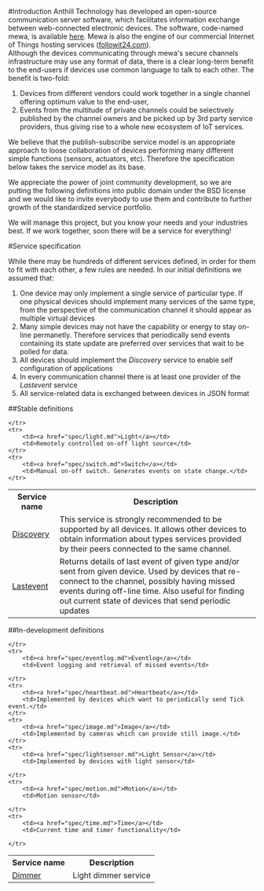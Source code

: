 #Introduction
Anthill Technology has developed an open-source communication server software, which facilitates information exchange between web-connected electronic devices. The software, code-named mewa, is available [here](https://github.com/AnthillTech/mewa). Mewa is also the engine of our commercial Internet of Things hosting services ([followit24.com](http://www.followit24.com)).  
Although the devices communicating through mewa's secure channels infrastructure may use any format of data, there is a clear long-term benefit to the end-users if devices use common language to talk to each other. The benefit is two-fold:  
1. Devices from different vendors could work together in a single channel offering optimum value to the end-user,  
2. Events from the multitude of private channels could be selectively published by the channel owners and be picked up by 3rd party service providers, thus giving rise to a whole new ecosystem of IoT services.  

We believe that the publish-subscribe service model is an appropriate approach to loose collaboration of devices performing many different simple functions (sensors, actuators, etc). Therefore the specification below takes the service model as its base.   

We appreciate the power of joint community development, so we are putting the following definitions into public domain under the BSD license and we would like to invite everybody to use them and contribute to further growth of the standardized service portfolio.  
  
We will manage this project, but you know your needs and your industries best. If we work together, soon there will be a service for everything!


#Service specification

While there may be hundreds of different services defined, in order for them to fit with each other, a few rules are needed. In our initial definitions we assumed that:   

1. One device may only implement a single service of particular type. If one physical devices should implement many services of the same type, from the perspective of the communication channel it should appear as multiple virtual devices  
2. Many simple devices may not have the capability or energy to stay on-line permanetly. Therefore services that periodically send events containing its state update are preferred over services that wait to be polled for data.  
3. All devices should implement the *Discovery* service to enable self configuration of applications  
4. In every communication channel there is at least one provider of the *Lastevent* service  
5. All service-related data is exchanged between devices in JSON format  

##Stable definitions

<table class="table table-bordered">
    <tr>
        <th>Service name</th>
        <th>Description</th>
    </tr>
    <tr>
        <td><a href="spec/discovery.md">Discovery</a></td>
        <td>This service is strongly recommended to be supported by all devices. It allows other devices to obtain information about types services provided by their peers connected to the same channel.</td>
    </tr>
    <tr>
        <td><a href="spec/lastevent.md">Lastevent</a></td>
        <td>Returns details of last event of given type and/or sent from given device. Used by devices that re-connect to the channel, possibly having missed events during off-line time. Also useful for finding out current state of devices that send periodic updates </td>
    
    </tr>
    <tr>
        <td><a href="spec/light.md">Light</a></td>
        <td>Remotely controlled on-off light source</td> 
    </tr>
    <tr>
        <td><a href="spec/switch.md">Switch</a></td>
        <td>Manual on-off switch. Generates events on state change.</td>
    </tr>

</table>


##In-development definitions


<table class="table table-bordered">
    <tr>
        <th>Service name</th>
        <th>Description</th>
    </tr>
    <tr>
        <td><a href="spec/dimmer.md">Dimmer</a></td>
        <td>Light dimmer service </td>
    
    </tr>
    <tr>
        <td><a href="spec/eventlog.md">Eventlog</a></td>
        <td>Event logging and retrieval of missed events</td>
    
    </tr>
    <tr>
        <td><a href="spec/heartbeat.md">Heartbeat</a></td>
        <td>Implemented by devices which want to periodically send Tick event.</td>
    </tr>
    <tr>
        <td><a href="spec/image.md">Image</a></td>
        <td>Implemented by cameras which can provide still image.</td>
    </tr>
    <tr>
        <td><a href="spec/lightsensor.md">Light Sensor</a></td>
        <td>Implemented by devices with light sensor</td>
    
    </tr>
    <tr>
        <td><a href="spec/motion.md">Motion</a></td>
        <td>Motion sensor</td>
    
    </tr>
    <tr>
        <td><a href="spec/time.md">Time</a></td>
        <td>Current time and timer functionality</td>
    
    </tr>


</table>








